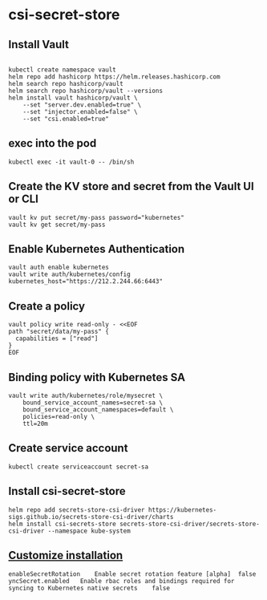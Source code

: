 # csi-secret-store

## Install Vault 
```

kubectl create namespace vault
helm repo add hashicorp https://helm.releases.hashicorp.com
helm search repo hashicorp/vault
helm search repo hashicorp/vault --versions
helm install vault hashicorp/vault \
    --set "server.dev.enabled=true" \
    --set "injector.enabled=false" \
    --set "csi.enabled=true"
```
## exec into the pod
```
kubectl exec -it vault-0 -- /bin/sh
```

## Create the KV store and secret from the Vault UI or CLI 
```
vault kv put secret/my-pass password="kubernetes"
vault kv get secret/my-pass
```
## Enable Kubernetes Authentication
```
vault auth enable kubernetes
vault write auth/kubernetes/config kubernetes_host="https://212.2.244.66:6443"

```
## Create a policy
```
vault policy write read-only - <<EOF
path "secret/data/my-pass" {
  capabilities = ["read"]
}
EOF
```
## Binding policy with Kubernetes SA
```
vault write auth/kubernetes/role/mysecret \
    bound_service_account_names=secret-sa \
    bound_service_account_namespaces=default \
    policies=read-only \
    ttl=20m
```

## Create service account 
```
kubectl create serviceaccount secret-sa
```

## Install csi-secret-store
```
helm repo add secrets-store-csi-driver https://kubernetes-sigs.github.io/secrets-store-csi-driver/charts
helm install csi-secrets-store secrets-store-csi-driver/secrets-store-csi-driver --namespace kube-system
```
## [Customize installation](https://github.com/kubernetes-sigs/secrets-store-csi-driver/tree/main/charts/secrets-store-csi-driver#configuration)
```
enableSecretRotation	Enable secret rotation feature [alpha]	false
yncSecret.enabled	Enable rbac roles and bindings required for syncing to Kubernetes native secrets	false
